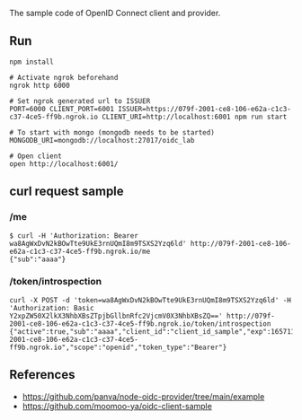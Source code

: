 The sample code of OpenID Connect client and provider.

## Run

    npm install

    # Activate ngrok beforehand
    ngrok http 6000
    
    # Set ngrok generated url to ISSUER
    PORT=6000 CLIENT_PORT=6001 ISSUER=https://079f-2001-ce8-106-e62a-c1c3-c37-4ce5-ff9b.ngrok.io CLIENT_URI=http://localhost:6001 npm run start

    # To start with mongo (mongodb needs to be started)
    MONGODB_URI=mongodb://localhost:27017/oidc_lab

    # Open client
    open http://localhost:6001/

## curl request sample

### /me

    $ curl -H 'Authorization: Bearer wa8AgWxDvN2kBOwTte9UkE3rnUQmI8m9TSXS2Yzq6ld' http://079f-2001-ce8-106-e62a-c1c3-c37-4ce5-ff9b.ngrok.io/me
    {"sub":"aaaa"}

### /token/introspection

    curl -X POST -d 'token=wa8AgWxDvN2kBOwTte9UkE3rnUQmI8m9TSXS2Yzq6ld' -H 'Authorization: Basic Y2xpZW50X2lkX3NhbXBsZTpjbGllbnRfc2VjcmV0X3NhbXBsZQ==' http://079f-2001-ce8-106-e62a-c1c3-c37-4ce5-ff9b.ngrok.io/token/introspection
    {"active":true,"sub":"aaaa","client_id":"client_id_sample","exp":1657117278,"iat":1657113678,"iss":"http://079f-2001-ce8-106-e62a-c1c3-c37-4ce5-ff9b.ngrok.io","scope":"openid","token_type":"Bearer"}

## References

- https://github.com/panva/node-oidc-provider/tree/main/example
- https://github.com/moomoo-ya/oidc-client-sample